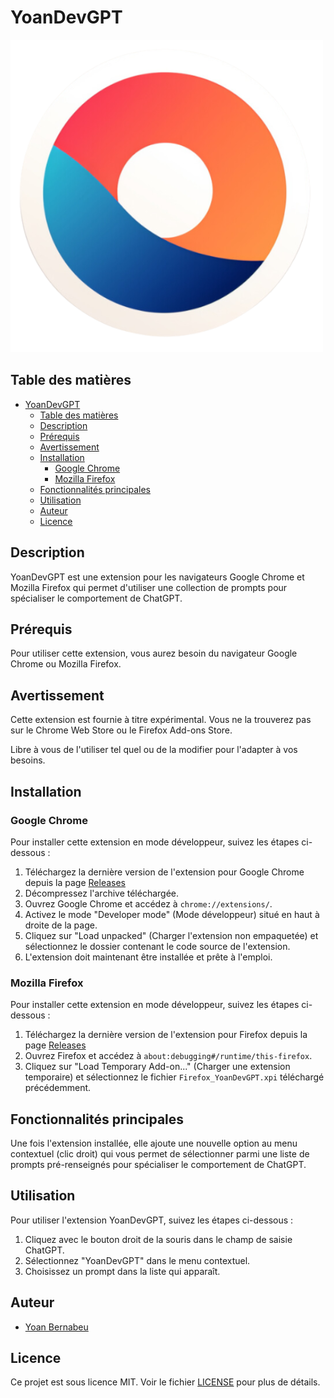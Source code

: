 # YoanDevGPT

![YoanDevGPT](./logo.png)

## Table des matières

- [YoanDevGPT](#yoandevgpt)
  - [Table des matières](#table-des-matières)
  - [Description](#description)
  - [Prérequis](#prérequis)
  - [Avertissement](#avertissement)
  - [Installation](#installation)
    - [Google Chrome](#google-chrome)
    - [Mozilla Firefox](#mozilla-firefox)
  - [Fonctionnalités principales](#fonctionnalités-principales)
  - [Utilisation](#utilisation)
  - [Auteur](#auteur)
  - [Licence](#licence)

## Description

YoanDevGPT est une extension pour les navigateurs Google Chrome et Mozilla Firefox qui permet d'utiliser une collection de prompts pour spécialiser le comportement de ChatGPT.

## Prérequis

Pour utiliser cette extension, vous aurez besoin du navigateur Google Chrome ou Mozilla Firefox.

## Avertissement

Cette extension est fournie à titre expérimental.
Vous ne la trouverez pas sur le Chrome Web Store ou le Firefox Add-ons Store.

Libre à vous de l'utiliser tel quel ou de la modifier pour l'adapter à vos besoins.

## Installation

### Google Chrome

Pour installer cette extension en mode développeur, suivez les étapes ci-dessous :

1. Téléchargez la dernière version de l'extension pour Google Chrome depuis la page [Releases](https://github.com/yoanbernabeu/YoanDevGPT/releases/latest)
2. Décompressez l'archive téléchargée.
3. Ouvrez Google Chrome et accédez à `chrome://extensions/`.
4. Activez le mode "Developer mode" (Mode développeur) situé en haut à droite de la page.
5. Cliquez sur "Load unpacked" (Charger l'extension non empaquetée) et sélectionnez le dossier contenant le code source de l'extension.
6. L'extension doit maintenant être installée et prête à l'emploi.

### Mozilla Firefox

Pour installer cette extension en mode développeur, suivez les étapes ci-dessous :

1. Téléchargez la dernière version de l'extension pour Firefox depuis la page [Releases](https://github.com/yoanbernabeu/YoanDevGPT/releases/latest)
2. Ouvrez Firefox et accédez à `about:debugging#/runtime/this-firefox`.
3. Cliquez sur "Load Temporary Add-on..." (Charger une extension temporaire) et sélectionnez le fichier `Firefox_YoanDevGPT.xpi` téléchargé précédemment.

## Fonctionnalités principales

Une fois l'extension installée, elle ajoute une nouvelle option au menu contextuel (clic droit) qui vous permet de sélectionner parmi une liste de prompts pré-renseignés pour spécialiser le comportement de ChatGPT.

## Utilisation

Pour utiliser l'extension YoanDevGPT, suivez les étapes ci-dessous :

1. Cliquez avec le bouton droit de la souris dans le champ de saisie ChatGPT.
2. Sélectionnez "YoanDevGPT" dans le menu contextuel.
3. Choisissez un prompt dans la liste qui apparaît.

## Auteur

- [Yoan Bernabeu](https://github.com/yoanbernabeu)

## Licence

Ce projet est sous licence MIT. Voir le fichier [LICENSE](LICENSE) pour plus de détails.

